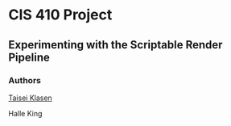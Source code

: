 CIS 410 Project
===============
## Experimenting with the Scriptable Render Pipeline

### Authors
[Taisei Klasen](taiseik@uoregon.edu)

Halle King
